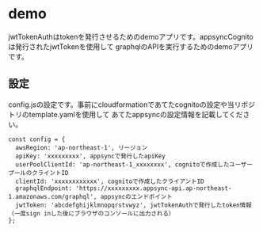# demo
jwtTokenAuthはtokenを発行させるためのdemoアプリです。appsyncCognitoは発行されたjwtTokenを使用して
graphqlのAPIを実行するためのdemoアプリです。

## 設定
config.jsの設定です。事前にcloudformationであてたcognitoの設定や当リポジトリのtemplate.yamlを使用して
あてたappsyncの設定情報を記載してください。

```
const config = {
  awsRegion: 'ap-northeast-1', リージョン
  apiKey: 'xxxxxxxxx', appsyncで発行したapiKey
  userPoolClientId: 'ap-northeast-1_xxxxxxxx', cognitoで作成したユーザープールのクライントID
  clientId: 'xxxxxxxxxxxx', cognitoで作成したクライアントID
  graphqlEndpoint: 'https://xxxxxxxxx.appsync-api.ap-northeast-1.amazonaws.com/graphql', appsyncのエンドポイント
  jwtToken: 'abcdefghijklmnopqrstvwyz', jwtTokenAuthで発行したtoken情報（一度sign inした後にブラウザのコンソールに出力される）
};
```


